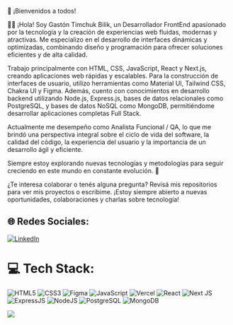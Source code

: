 💫 ¡Bienvenidos a todos!

👋🏻 ¡Hola! Soy Gastón Timchuk Bilik, un Desarrollador FrontEnd apasionado por la tecnología y la creación de experiencias web fluidas, modernas y atractivas.
Me especializo en el desarrollo de interfaces dinámicas y optimizadas, combinando diseño y programación para ofrecer soluciones eficientes y de alta calidad.

Trabajo principalmente con HTML, CSS, JavaScript, React y Next.js, creando aplicaciones web rápidas y escalables.
Para la construcción de interfaces de usuario, utilizo herramientas como Material UI, Tailwind CSS, Chakra UI y Figma.
Además, cuento con conocimientos en desarrollo backend utilizando Node.js, Express.js, bases de datos relacionales como PostgreSQL, y bases de datos NoSQL como MongoDB, permitiéndome desarrollar aplicaciones completas Full Stack.

Actualmente me desempeño como Analista Funcional / QA, lo que me brindó una perspectiva integral sobre el ciclo de vida del software, la calidad del código, la experiencia del usuario y la importancia de un desarrollo ágil y eficiente.

Siempre estoy explorando nuevas tecnologías y metodologías para seguir creciendo en este mundo en constante evolución. 🚀

¿Te interesa colaborar o tenés alguna pregunta?
Revisá mis repositorios para ver mis proyectos o escribime. ¡Estoy siempre abierto a nuevas oportunidades, colaboraciones y charlas sobre tecnología!



## 🌐 Redes Sociales:
[![LinkedIn](https://img.shields.io/badge/LinkedIn-%230077B5.svg?logo=linkedin&logoColor=white)](https://www.linkedin.com/in/gastontimchuk/)

# 💻 Tech Stack:
![HTML5](https://img.shields.io/badge/html5-%23E34F26.svg?style=flat-square&logo=html5&logoColor=white) 
![CSS3](https://img.shields.io/badge/css3-%231572B6.svg?style=flat-square&logo=css3&logoColor=white) 
![Figma](https://img.shields.io/badge/figma-%23F24E1E.svg?style=flat-square&logo=figma&logoColor=white) 
![JavaScript](https://img.shields.io/badge/javascript-%23323330.svg?style=flat-square&logo=javascript&logoColor=%23F7DF1E) 
![Vercel](https://img.shields.io/badge/vercel-%23000000.svg?style=flat-square&logo=vercel&logoColor=white) 
![React](https://img.shields.io/badge/react-%2320232a.svg?style=flat-square&logo=react&logoColor=%2361DAFB) 
![Next JS](https://img.shields.io/badge/next.js-%23000000.svg?style=flat-square&logo=next.js&logoColor=white) 
![ExpressJS](https://img.shields.io/badge/express.js-%23404d59.svg?style=flat-square&logo=express&logoColor=white)
![NodeJS](https://img.shields.io/badge/node.js-6DA55F?style=flat-square&logo=node.js&logoColor=white)
![PostgreSQL](https://img.shields.io/badge/postgresql-%23316192.svg?style=flat-square&logo=postgresql&logoColor=white)
![MongoDB](https://img.shields.io/badge/mongodb-%2347A248.svg?style=flat-square&logo=mongodb&logoColor=white)







<img align="center" src="https://media.giphy.com/media/fQZX2aoRC1Tqw/giphy.gif"/>
